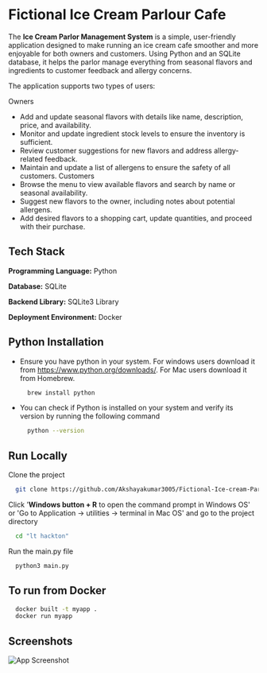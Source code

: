 # Fictional Ice Cream Parlour Cafe

The **Ice Cream Parlor Management System** is a simple, user-friendly application designed to make running an ice cream cafe smoother and more enjoyable for both owners and customers. Using Python and an SQLite database, it helps the parlor manage everything from seasonal flavors and ingredients to customer feedback and allergy concerns.

The application supports two types of users:


Owners
- Add and update seasonal flavors with details like name, description, price, and availability.
- Monitor and update ingredient stock levels to ensure the inventory is sufficient.
- Review customer suggestions for new flavors and address allergy-related feedback.
- Maintain and update a list of allergens to ensure the safety of all customers.
Customers
- Browse the menu to view available flavors and search by name or seasonal availability.
- Suggest new flavors to the owner, including notes about potential allergens.
- Add desired flavors to a shopping cart, update quantities, and proceed with their purchase.

## Tech Stack

**Programming Language:** Python

**Database:** SQLite

**Backend Library:** SQLite3 Library

**Deployment Environment:** Docker
## Python Installation

- Ensure you have python in your system. For windows users download it from https://www.python.org/downloads/.  For Mac users download it from Homebrew.
  ```bash
    brew install python
  ```

- You can check if Python is installed on your system and verify its version by running the following command
  ```bash
    python --version
  ```
## Run Locally

Clone the project

```bash
  git clone https://github.com/Akshayakumar3005/Fictional-Ice-cream-Parlor-Cafe
```

Click '**Windows button + R** to open the command prompt in Windows OS' or 'Go to Application -> utilities -> terminal in Mac OS' and go to the project directory 

```bash
  cd "lt hackton"
```

Run the main.py file

```bash
  python3 main.py
```

## To run from Docker

```bash
  docker built -t myapp .
  docker run myapp
```

## Screenshots

![App Screenshot](https://via.placeholder.com/468x300?text=App+Screenshot+Here)
